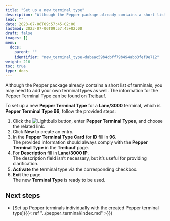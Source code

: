 ```yaml
---
title: "Set up a new terminal type"
description: "Although the Pepper package already contains a short list of terminals, you may need to add your own terminal types as well."
lead: ""
date: 2023-07-06T09:57:45+02:00
lastmod: 2023-07-06T09:57:45+02:00
draft: false
images: []
menu:
  docs:
    parent: ""
    identifier: "new_terminal_type-dabaac59b4cbff79b494abb3fef9e712"
weight: 216
toc: true
type: docs
---
```


Although the Pepper package already contains a short list of terminals, you may need to add your own terminal types as well. The information for the Pepper Terminal Type can be found on [Treibauf](https://www.treibauf.ch/en/terminal-type-search/).


To set up a new **Pepper Terminal Type** for a **Lane/3000** terminal, which is **Pepper Terminal Type 96**, follow the provided steps:

1. Click the ![Lightbulb](Lightbulb_icon.PNG) button, enter **Pepper Terminal Types**, and choose the related link.    
2. Click **New** to create an entry.
3. In the **Pepper Terminal Type Card** for **ID** fill in **96**.       
    The provided information should always comply with the **Pepper Terminal Type** in the **Treibauf** page.
4. For **Description** fill in **Lane/3000 IP**.    
    The description field isn’t necessary, but it’s useful for providing clarification.
5. **Activate** the terminal type via the corresponding checkbox.
6. **Exit** the page.       
    The new **Terminal Type** is ready to be used.


## Next steps 

- [Set up Pepper terminals individually with the created Pepper terminal type]({{< ref "../pepper_terminal/index.md" >}})